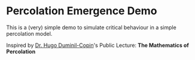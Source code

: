 # Percolation Emergence Demo

This is a (very) simple demo to simulate critical behaviour in a simple percolation model. 

Inspired by [Dr. Hugo Duminil-Copin](https://en.wikipedia.org/wiki/Hugo_Duminil-Copin)'s Public Lecture: **The Mathematics of Percolation**
